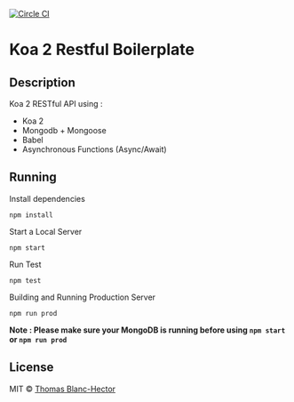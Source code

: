 [![Circle CI](https://circleci.com/gh/jsnomad/koa-restful-boilerplate.svg?style=svg)](https://circleci.com/gh/jsnomad/koa-restful-boilerplate)

# Koa 2 Restful Boilerplate

## Description
Koa 2 RESTful API using :

 - Koa 2
 - Mongodb + Mongoose
 - Babel
 - Asynchronous Functions (Async/Await)

## Running
Install dependencies
```
npm install
```

Start a Local Server
```
npm start
```

Run Test
```
npm test
```

Building and Running Production Server
```
npm run prod
```

**Note : Please make sure your MongoDB is running before using ```npm start``` or ```npm run prod```**

## License
MIT &copy; [Thomas Blanc-Hector](https://github.com/jsnomad)
